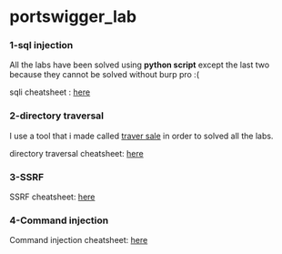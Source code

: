 # portswigger_lab

### 1-sql injection

All the labs have been solved using **python script** except the last two because 
they cannot be solved without burp pro :( 

sqli cheatsheet : [here](https://github.com/jjeyanthan/portswigger_lab/blob/main/sql_injection/CHEATSHEET.md)

### 2-directory traversal

I use a tool that i made called [traver sale](https://github.com/jjeyanthan/tools/tree/main/traver_sale) in order to solved all the labs.

directory traversal cheatsheet: [here](https://github.com/jjeyanthan/portswigger_lab/blob/main/directory_traversal/CHEATSHEET.md)

### 3-SSRF

SSRF cheatsheet: [here](https://github.com/jjeyanthan/portswigger_lab/blob/main/ssrf/ssrf_cheatsheet.md)

### 4-Command injection

Command injection cheatsheet: [here](https://github.com/jjeyanthan/portswigger_lab/blob/main/command_Injection/cheatsheet_cmd_inj.md)
